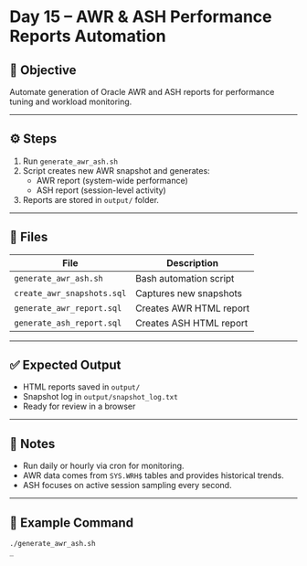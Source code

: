 # Day 15 – AWR & ASH Performance Reports Automation

## 🎯 Objective

Automate generation of Oracle AWR and ASH reports for performance tuning and workload monitoring.

---

## ⚙️ Steps

1. Run `generate_awr_ash.sh`
2. Script creates new AWR snapshot and generates:
   - AWR report (system-wide performance)
   - ASH report (session-level activity)
3. Reports are stored in `output/` folder.

---

## 📂 Files

| File | Description |
|------|--------------|
| `generate_awr_ash.sh` | Bash automation script |
| `create_awr_snapshots.sql` | Captures new snapshots |
| `generate_awr_report.sql` | Creates AWR HTML report |
| `generate_ash_report.sql` | Creates ASH HTML report |

---

## ✅ Expected Output

- HTML reports saved in `output/`
- Snapshot log in `output/snapshot_log.txt`
- Ready for review in a browser

---

## 🧠 Notes

- Run daily or hourly via cron for monitoring.
- AWR data comes from `SYS.WRH$` tables and provides historical trends.
- ASH focuses on active session sampling every second.

---

## 🧩 Example Command

```bash
./generate_awr_ash.sh
_
